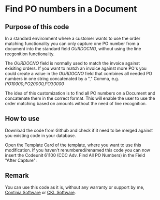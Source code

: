 # Find PO numbers in a Document #

## Purpose of this code ##
In a standard environment where a customer wants to use the order matching functionality you can only capture one PO number from a document into the standard field *OURDOCNO*, without using the line recgonition functionality.

The *OURDOCNO* field is normally used to match the invoice against exisiting orders.
If you want to match an invoice against more PO's you could create a value in the *OURDOCNO* field that combines all needed PO numbers in one string concatenated by a "," Comma, e.g. *PO10000,PO20000,PO30000*

The idea of this customization is to find all PO numbers on a Document and concatenate them in the correct format.
This will enable the user to use the order matching based on amounts without the need of line recognition.

## How to use ##
Download the code from Github and check if it need to be merged against you existing code in your database.

Open the Template Card of the template, where you want to use this modification.
If you haven't renumbered/renamed this code you can now insert the Codeunit 61100 (CDC Adv. Find All PO Numbers) in the Field "After Capture":

## Remark ##
You can use this code as it is, without any warranty or support by me, [Continia Software](https://www.continia.com "Continia Software") or [CKL Software](https://www.ckl-kore.de "CKL Software - Add-ons for Microsoft Dynamics Business Central and NAV").